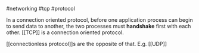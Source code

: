 #networking #tcp #protocol 

In a connection oriented protocol, before one application process can begin to send data to another, the two processes must **handshake** first with each other. [[TCP]] is a connection oriented protocol.

[[connectionless protocol]]s are the opposite of that. E.g. [[UDP]]

